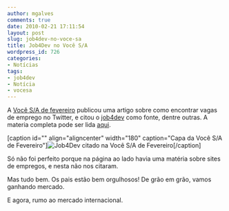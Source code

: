 ```yaml
---
author: mgalves
comments: true
date: 2010-02-21 17:11:54
layout: post
slug: job4dev-no-voce-sa
title: Job4Dev no Você S/A
wordpress_id: 726
categories:
- Notícias
tags:
- job4dev
- Notícia
- vocesa
---
```


A [Você S/A de fevereiro](http://vocesa.abril.com.br/edicoes-impressas/140.shtml) publicou uma artigo sobre como encontrar vagas de emprego no Twitter, e citou o [job4dev](http://twitter.com/job4dev) como fonte, dentre outras. A materia completa pode ser lida [aqui](http://vocesa.abril.com.br/edicoes-impressas/140.shtml).

[caption id="" align="aligncenter" width="180" caption="Capa da Você S/A de Fevereiro"]![Job4Dev citado na Você S/A de Fevereiro]({{BASE_PATH}}images/2010-02-21-job4dev-no-voce-sa/capa-vocesa-0140-sumario.jpg)[/caption]

Só não foi perfeito porque na página ao lado havia uma matéria sobre sites de empregos, e nesta não nos citaram.

Mas tudo bem. Os pais estão bem orgulhosos! De grão em grão, vamos ganhando mercado.

E agora, rumo ao mercado internacional.
